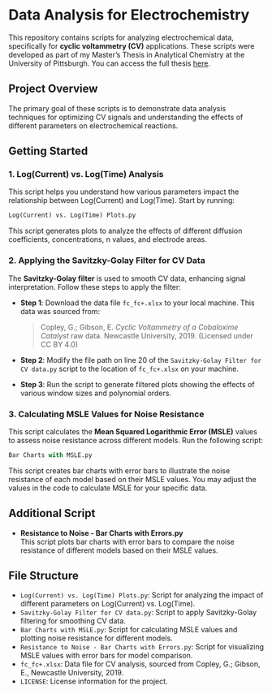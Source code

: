# Data Analysis for Electrochemistry

This repository contains scripts for analyzing electrochemical data, specifically for **cyclic voltammetry (CV)** applications. These scripts were developed as part of my Master’s Thesis in Analytical Chemistry at the University of Pittsburgh. You can access the full thesis [here](http://d-scholarship.pitt.edu/46030/).

## Project Overview

The primary goal of these scripts is to demonstrate data analysis techniques for optimizing CV signals and understanding the effects of different parameters on electrochemical reactions.

## Getting Started

### 1. Log(Current) vs. Log(Time) Analysis  
   This script helps you understand how various parameters impact the relationship between Log(Current) and Log(Time). Start by running:

   ```python
   Log(Current) vs. Log(Time) Plots.py
   ```

This script generates plots to analyze the effects of different diffusion coefficients, concentrations, n values, and electrode areas.

### 2. Applying the Savitzky-Golay Filter for CV Data
The **Savitzky-Golay filter** is used to smooth CV data, enhancing signal interpretation. Follow these steps to apply the filter:

- **Step 1**: Download the data file `fc_fc+.xlsx` to your local machine. This data was sourced from:

  > Copley, G.; Gibson, E. *Cyclic Voltammetry of a Cobaloxime Catalyst* raw data. Newcastle University, 2019. (Licensed under CC BY 4.0)

- **Step 2**: Modify the file path on line 20 of the `Savitzky-Golay Filter for CV data.py` script to the location of `fc_fc+.xlsx` on your machine.

- **Step 3**: Run the script to generate filtered plots showing the effects of various window sizes and polynomial orders.

### 3. Calculating MSLE Values for Noise Resistance
This script calculates the **Mean Squared Logarithmic Error (MSLE)** values to assess noise resistance across different models. Run the following script:

```python
Bar Charts with MSLE.py
```
This script creates bar charts with error bars to illustrate the noise resistance of each model based on their MSLE values. You may adjust the values in the code to calculate MSLE for your specific data.

## Additional Script

- **Resistance to Noise - Bar Charts with Errors.py**  
  This script plots bar charts with error bars to compare the noise resistance of different models based on their MSLE values.

## File Structure

- `Log(Current) vs. Log(Time) Plots.py`: Script for analyzing the impact of different parameters on Log(Current) vs. Log(Time).
- `Savitzky-Golay Filter for CV data.py`: Script to apply Savitzky-Golay filtering for smoothing CV data.
- `Bar Charts with MSLE.py`: Script for calculating MSLE values and plotting noise resistance for different models.
- `Resistance to Noise - Bar Charts with Errors.py`: Script for visualizing MSLE values with error bars for model comparison.
- `fc_fc+.xlsx`: Data file for CV analysis, sourced from Copley, G.; Gibson, E., Newcastle University, 2019.
- `LICENSE`: License information for the project.
